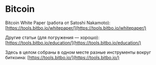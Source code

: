 # Bitcoin

Bitcoin White Paper (работа от Satoshi Nakamoto): [https://tools.bitbo.io/whitepaper/](https://tools.bitbo.io/whitepaper/)

Другие статьи (для погружения — хорошо): [https://tools.bitbo.io/education/](https://tools.bitbo.io/education/)

Здесь в целом собраны в одном месте разные инструменты вокруг биткоина: [https://tools.bitbo.io/](https://tools.bitbo.io/)

